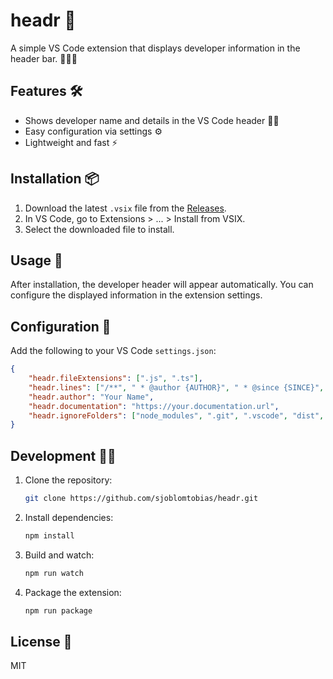 # headr 🚀

A simple VS Code extension that displays developer information in the header bar. 👨‍💻✨

## Features 🛠️

- Shows developer name and details in the VS Code header 🧑‍💻
- Easy configuration via settings ⚙️
- Lightweight and fast ⚡

## Installation 📦

1. Download the latest `.vsix` file from the [Releases](https://github.com/sjoblomtobias/headr/releases).
2. In VS Code, go to Extensions > ... > Install from VSIX.
3. Select the downloaded file to install.

## Usage 🎯

After installation, the developer header will appear automatically. You can configure the displayed information in the extension settings.

## Configuration 📝

Add the following to your VS Code `settings.json`:

```json
{
	"headr.fileExtensions": [".js", ".ts"],
	"headr.lines": ["/**", " * @author {AUTHOR}", " * @since {SINCE}", " * @summary", " */"],
	"headr.author": "Your Name",
	"headr.documentation": "https://your.documentation.url",
	"headr.ignoreFolders": ["node_modules", ".git", ".vscode", "dist", "out"]
}
```

## Development 🧑‍🔬

1. Clone the repository:
    ```bash
    git clone https://github.com/sjoblomtobias/headr.git
    ```
2. Install dependencies:
    ```bash
    npm install
    ```
3. Build and watch:
    ```bash
    npm run watch
    ```
4. Package the extension:
    ```bash
    npm run package
    ```

## License 📄

MIT
